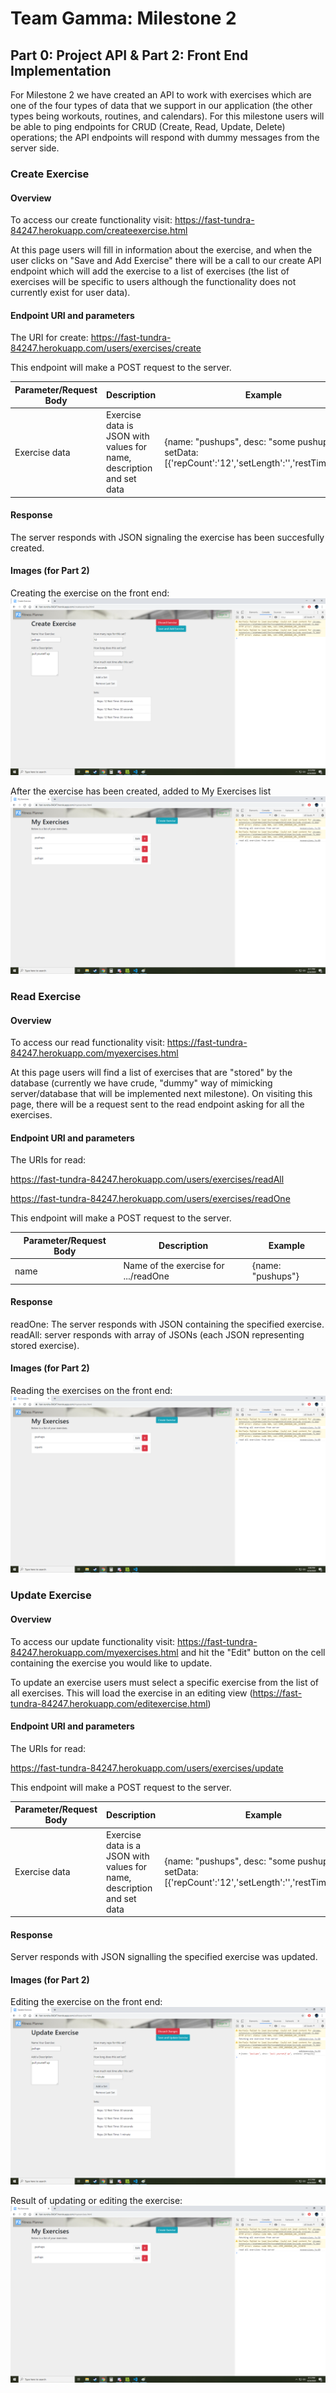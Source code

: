 # Team Gamma: Milestone 2

## Part 0: Project API & Part 2: Front End Implementation
For Milestone 2 we have created an API to work with exercises which are one of the four types of data that we support in our application (the other types being workouts, routines, and calendars). For this milestone users will be able to ping endpoints for CRUD (Create, Read, Update, Delete) operations; the API endpoints will respond with dummy messages from the server side. 

### Create Exercise

#### Overview

To access our create functionality visit: https://fast-tundra-84247.herokuapp.com/createexercise.html

At this page users will fill in information about the exercise, and when the user clicks on "Save and Add Exercise" there will be a call to our create API endpoint which will add the exercise to a list of exercises (the list of exercises will be specific to users although the functionality does not currently exist for user data).

#### Endpoint URI and parameters

The URI for create: https://fast-tundra-84247.herokuapp.com/users/exercises/create

This endpoint will make a POST request to the server.

| Parameter/Request Body| Description| Example|
|-------------------|------------|--------|
| Exercise data | Exercise data is JSON with values for name, description and set data| {name: "pushups", desc: "some pushups", setData: [{'repCount':'12','setLength':'','restTime':'30'}]}|

#### Response

The server responds with JSON signaling the exercise has been succesfully created.

#### Images (for Part 2)

Creating the exercise on the front end:
![create exercise 1](https://github.com/Internlol/cs326-final-gamma/blob/master/docs/img/milestone2create.png)

After the exercise has been created, added to My Exercises list 
![create exercise 2](https://github.com/Internlol/cs326-final-gamma/blob/master/docs/img/milestone2create2.png)

### Read Exercise

#### Overview

To access our read functionality visit: https://fast-tundra-84247.herokuapp.com/myexercises.html

At this page users will find a list of exercises that are "stored" by the database (currently we have crude, "dummy" way of mimicking server/database that will be implemented next milestone). On visiting this page, there will be a request sent to the read endpoint asking for all the exercises. 

#### Endpoint URI and parameters

The URIs for read: 

https://fast-tundra-84247.herokuapp.com/users/exercises/readAll

https://fast-tundra-84247.herokuapp.com/users/exercises/readOne


This endpoint will make a POST request to the server.

| Parameter/Request Body| Description| Example|
|-------------------|------------|--------|
| name | Name of the exercise for .../readOne | {name: "pushups"}|

#### Response

readOne: The server responds with JSON containing the specified exercise.
readAll: server responds with array of JSONs (each JSON representing stored exercise).

#### Images (for Part 2)

Reading the exercises on the front end:
![read exercise 1](https://github.com/Internlol/cs326-final-gamma/blob/master/docs/img/milestone2read.png)

### Update Exercise

#### Overview

To access our update functionality visit: https://fast-tundra-84247.herokuapp.com/myexercises.html and hit the "Edit" button on the cell containing the exercise you would like to update.

To update an exercise users must select a specific exercise from the list of all exercises. This will load the exercise in an editing view (https://fast-tundra-84247.herokuapp.com/editexercise.html)

#### Endpoint URI and parameters

The URIs for read: 

https://fast-tundra-84247.herokuapp.com/users/exercises/update

This endpoint will make a POST request to the server.

| Parameter/Request Body| Description| Example|
|-------------------|------------|--------|
| Exercise data | Exercise data is a JSON with values for name, description and set data| {name: "pushups", desc: "some pushups", setData: [{'repCount':'12','setLength':'','restTime':'30'}]}|

#### Response

Server responds with JSON signalling the specified exercise was updated.

#### Images (for Part 2)

Editing the exercise on the front end:
![update exercise 1](https://github.com/Internlol/cs326-final-gamma/blob/master/docs/img/milestone2update.png)

Result of updating or editing the exercise:
![update exercise 1](https://github.com/Internlol/cs326-final-gamma/blob/master/docs/img/milestone2update2.png)
